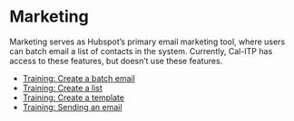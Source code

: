# Marketing

Marketing serves as Hubspot’s primary email marketing tool, where users can batch email a list of contacts in the system. Currently, Cal-ITP has access to these features, but doesn’t use these features.

- [Training: Create a batch email](#marketing)
- [Training: Create a list](#marketing)
- [Training: Create a template](#marketing)
- [Training: Sending an email](#marketing)
